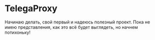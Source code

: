 # TelegaProxy

Начинаю делать, свой первый и надеюсь полезный проект.
Пока не имею представления, как это всё будет выглядеть, но начнем потихоньку!